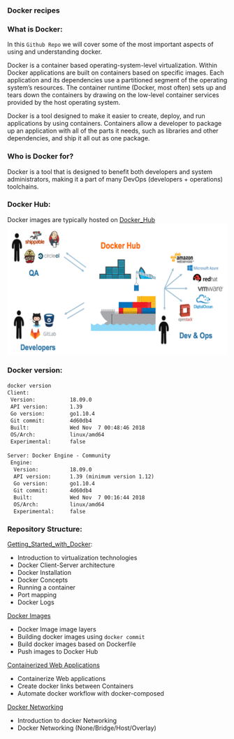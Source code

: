 ### Docker recipes

### What is Docker:

In this `Github Repo` we will cover some of the most important aspects of using and understanding docker.

Docker is a container based operating-system-level virtualization.
Within Docker applications are built on containers based on specific images.
Each application and its dependencies use a partitioned segment of the operating system’s resources. The container runtime (Docker, most often) sets up and tears down the containers by drawing on the low-level container services provided by the host operating system.

Docker is a tool designed to make it easier to create, deploy, and run applications by using containers. Containers allow a developer to package up an application with all of the parts it needs, such as libraries and other dependencies, and ship it all out as one package.

### Who is Docker for?
Docker is a tool that is designed to benefit both developers and system administrators, making it a part of many DevOps (developers + operations) toolchains.

### Docker Hub:

Docker images are typically hosted on [Docker_Hub](https://hub.docker.com/)
![IMG](https://github.com/mpruna/Docker_Recipies/blob/master/images/integration.png)


### Docker version:

```
docker version
Client:
 Version:           18.09.0
 API version:       1.39
 Go version:        go1.10.4
 Git commit:        4d60db4
 Built:             Wed Nov  7 00:48:46 2018
 OS/Arch:           linux/amd64
 Experimental:      false

Server: Docker Engine - Community
 Engine:
  Version:          18.09.0
  API version:      1.39 (minimum version 1.12)
  Go version:       go1.10.4
  Git commit:       4d60db4
  Built:            Wed Nov  7 00:16:44 2018
  OS/Arch:          linux/amd64
  Experimental:     false
```

### Repository Structure:

[Getting_Started_with_Docker](https://github.com/mpruna/Docker_Recipies/tree/master/Getting_Started_with_Docker):

  - Introduction to virtualization technologies
  - Docker Client-Server architecture
  - Docker Installation
  - Docker Concepts
  - Running a container
  - Port mapping
  - Docker Logs

[Docker Images](https://github.com/mpruna/Docker_Recipies/tree/master/Docker_Images)
  - Docker Image image layers
  - Building docker images using `docker commit`
  - Build docker images based on Dockerfile
  - Push images to Docker Hub

[Containerized Web Applications](https://github.com/mpruna/Docker_Recipies/tree/master/Containerized_Web_Applications)
  - Containerize Web applications
  - Create docker links between Containers
  - Automate docker workflow with docker-composed

[Docker Networking](https://github.com/mpruna/Docker_Recipies/tree/master/Docker_Networking)
  - Introduction to docker Networking
  - Docker Networking (None/Bridge/Host/Overlay)
